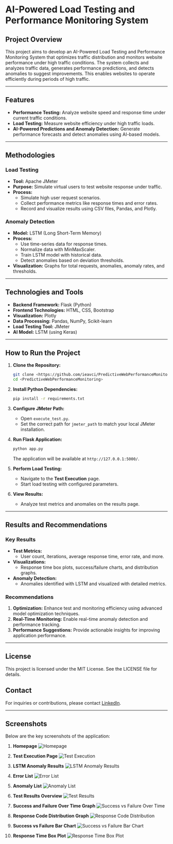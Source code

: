 # AI-Powered Load Testing and Performance Monitoring System

## Project Overview
This project aims to develop an AI-Powered Load Testing and Performance Monitoring System that optimizes traffic distribution and monitors website performance under high traffic conditions. The system collects and analyzes traffic data, generates performance predictions, and detects anomalies to suggest improvements. This enables websites to operate efficiently during periods of high traffic.

---

## Features
- **Performance Testing:** Analyze website speed and response time under current traffic conditions.
- **Load Testing:** Measure website efficiency under high traffic loads.
- **AI-Powered Predictions and Anomaly Detection:** Generate performance forecasts and detect anomalies using AI-based models.

---

## Methodologies
### Load Testing
- **Tool:** Apache JMeter
- **Purpose:** Simulate virtual users to test website response under traffic.
- **Process:**
  - Simulate high user request scenarios.
  - Collect performance metrics like response times and error rates.
  - Record and visualize results using CSV files, Pandas, and Plotly.

### Anomaly Detection
- **Model:** LSTM (Long Short-Term Memory)
- **Process:**
  - Use time-series data for response times.
  - Normalize data with MinMaxScaler.
  - Train LSTM model with historical data.
  - Detect anomalies based on deviation thresholds.
- **Visualization:** Graphs for total requests, anomalies, anomaly rates, and thresholds.

---

## Technologies and Tools
- **Backend Framework:** Flask (Python)
- **Frontend Technologies:** HTML, CSS, Bootstrap
- **Visualization:** Plotly
- **Data Processing:** Pandas, NumPy, Scikit-learn
- **Load Testing Tool:** JMeter
- **AI Model:** LSTM (using Keras)

---

## How to Run the Project
1. **Clone the Repository:**
   ```bash
   git clone <https://github.com/ieavci/PredictiveWebPerformanceMonitoring>
   cd <PredictiveWebPerformanceMonitoring>
   ```

2. **Install Python Dependencies:**
   ```bash
   pip install -r requirements.txt
   ```

3. **Configure JMeter Path:**
   - Open `execute_test.py`.
   - Set the correct path for `jmeter_path` to match your local JMeter installation.

4. **Run Flask Application:**
   ```bash
   python app.py
   ```
   The application will be available at `http://127.0.0.1:5000/`.

5. **Perform Load Testing:**
   - Navigate to the **Test Execution** page.
   - Start load testing with configured parameters.

6. **View Results:**
   - Analyze test metrics and anomalies on the results page.


---

## Results and Recommendations
### Key Results
- **Test Metrics:**
  - User count, iterations, average response time, error rate, and more.
- **Visualizations:**
  - Response time box plots, success/failure charts, and distribution graphs.
- **Anomaly Detection:**
  - Anomalies identified with LSTM and visualized with detailed metrics.

### Recommendations
1. **Optimization:** Enhance test and monitoring efficiency using advanced model optimization techniques.
2. **Real-Time Monitoring:** Enable real-time anomaly detection and performance tracking.
3. **Performance Suggestions:** Provide actionable insights for improving application performance.

---

## License
This project is licensed under the MIT License. See the LICENSE file for details.

## Contact
For inquiries or contributions, please contact <a href="https://linkedin.com/in/ismail-avci-tr" target="_blank">LinkedIn</a>.

---

## Screenshots
Below are the key screenshots of the application:

1. **Homepage**
   ![Homepage](https://github.com/ieavci/PredictiveWebPerformanceMonitoring/blob/main/ss/baslik.png?raw=true)

2. **Test Execution Page**
   ![Test Execution](https://github.com/ieavci/PredictiveWebPerformanceMonitoring/blob/main/ss/teststart.png?raw=true)

3. **LSTM Anomaly Results**
   ![LSTM Anomaly Results](https://github.com/ieavci/PredictiveWebPerformanceMonitoring/blob/main/ss/lstmsummary.png?raw=true)

4. **Error List**
   ![Error List](https://github.com/ieavci/PredictiveWebPerformanceMonitoring/blob/main/ss/error.png?raw=true)

5. **Anomaly List**
   ![Anomaly List](https://github.com/ieavci/PredictiveWebPerformanceMonitoring/blob/main/ss/anomaly.png?raw=true)

6. **Test Results Overview**
   ![Test Results](https://github.com/ieavci/PredictiveWebPerformanceMonitoring/blob/main/ss/summary.png?raw=true)

7. **Success and Failure Over Time Graph**
   ![Success vs Failure Over Time](https://github.com/ieavci/PredictiveWebPerformanceMonitoring/blob/main/ss/g1.png?raw=true)

8. **Response Code Distribution Graph**
   ![Response Code Distribution](https://github.com/ieavci/PredictiveWebPerformanceMonitoring/blob/main/ss/g2.png?raw=true)

9. **Success vs Failure Bar Chart**
   ![Success vs Failure Bar Chart](https://github.com/ieavci/PredictiveWebPerformanceMonitoring/blob/main/ss/g3.png?raw=true)

10. **Response Time Box Plot**
    ![Response Time Box Plot](https://github.com/ieavci/PredictiveWebPerformanceMonitoring/blob/main/ss/g4.png?raw=true)


